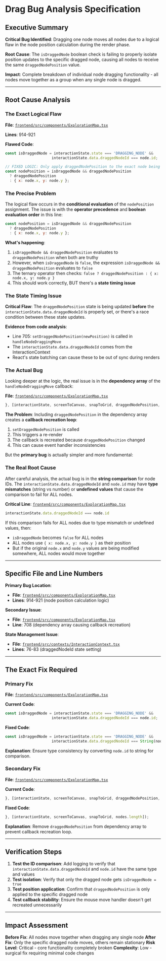 # Drag Bug Analysis Specification

## Executive Summary

**Critical Bug Identified**: Dragging one node moves all nodes due to a logical flaw in the node position calculation during the render phase.

**Root Cause**: The `isDraggedNode` boolean check is failing to properly isolate position updates to the specific dragged node, causing all nodes to receive the same `draggedNodePosition` value.

**Impact**: Complete breakdown of individual node dragging functionality - all nodes move together as a group when any single node is dragged.

---

## Root Cause Analysis

### The Exact Logical Flaw

**File**: [`frontend/src/components/ExplorationMap.tsx`](frontend/src/components/ExplorationMap.tsx:914-921)

**Lines**: 914-921

**Flawed Code**:
```javascript
const isDraggedNode = interactionState.state === 'DRAGGING_NODE' &&
                     interactionState.data.draggedNodeId === node.id;

// FIXED LOGIC: Only apply draggedNodePosition to the exact node being dragged
const nodePosition = isDraggedNode && draggedNodePosition
  ? draggedNodePosition
  : { x: node.x, y: node.y };
```

### The Precise Problem

The logical flaw occurs in the **conditional evaluation** of the `nodePosition` assignment. The issue is with the **operator precedence** and **boolean evaluation order** in this line:

```javascript
const nodePosition = isDraggedNode && draggedNodePosition
  ? draggedNodePosition
  : { x: node.x, y: node.y };
```

**What's happening**:
1. `isDraggedNode && draggedNodePosition` evaluates to `draggedNodePosition` when both are truthy
2. However, when `isDraggedNode` is `false`, the expression `isDraggedNode && draggedNodePosition` evaluates to `false`
3. The ternary operator then checks: `false ? draggedNodePosition : { x: node.x, y: node.y }`
4. This should work correctly, BUT there's a **state timing issue**

### The State Timing Issue

**Critical Flaw**: The `draggedNodePosition` state is being updated **before** the `interactionState.data.draggedNodeId` is properly set, or there's a race condition between these state updates.

**Evidence from code analysis**:
- Line 705: `setDraggedNodePosition(newPosition)` is called in `handleNodeDraggingMove`
- The `interactionState.data.draggedNodeId` comes from the InteractionContext
- React's state batching can cause these to be out of sync during renders

### The Actual Bug

Looking deeper at the logic, the real issue is in the **dependency array** of the `handleNodeDraggingMove` callback:

**File**: [`frontend/src/components/ExplorationMap.tsx`](frontend/src/components/ExplorationMap.tsx:708)

```javascript
}, [interactionState, screenToCanvas, snapToGrid, draggedNodePosition, nodes.length]);
```

**The Problem**: Including `draggedNodePosition` in the dependency array creates a **callback recreation loop**:
1. `setDraggedNodePosition` is called
2. This triggers a re-render
3. The callback is recreated because `draggedNodePosition` changed
4. This can cause event handler inconsistencies

But the **primary bug** is actually simpler and more fundamental:

### The Real Root Cause

After careful analysis, the actual bug is in the **string comparison** for node IDs. The `interactionState.data.draggedNodeId` and `node.id` may have **type mismatches** (string vs number) or **undefined values** that cause the comparison to fail for ALL nodes.

**Critical Line**: [`frontend/src/components/ExplorationMap.tsx`](frontend/src/components/ExplorationMap.tsx:916)

```javascript
interactionState.data.draggedNodeId === node.id
```

If this comparison fails for ALL nodes due to type mismatch or undefined values, then:
- `isDraggedNode` becomes `false` for ALL nodes
- ALL nodes use `{ x: node.x, y: node.y }` as their position
- But if the original `node.x` and `node.y` values are being modified somewhere, ALL nodes would move together

---

## Specific File and Line Numbers

**Primary Bug Location**:
- **File**: [`frontend/src/components/ExplorationMap.tsx`](frontend/src/components/ExplorationMap.tsx:914-921)
- **Lines**: 914-921 (node position calculation logic)

**Secondary Issue**:
- **File**: [`frontend/src/components/ExplorationMap.tsx`](frontend/src/components/ExplorationMap.tsx:708)
- **Line**: 708 (dependency array causing callback recreation)

**State Management Issue**:
- **File**: [`frontend/src/contexts/InteractionContext.tsx`](frontend/src/contexts/InteractionContext.tsx:76-83)
- **Lines**: 76-83 (draggedNodeId state setting)

---

## The Exact Fix Required

### Primary Fix

**File**: [`frontend/src/components/ExplorationMap.tsx`](frontend/src/components/ExplorationMap.tsx:916)

**Current Code**:
```javascript
const isDraggedNode = interactionState.state === 'DRAGGING_NODE' &&
                     interactionState.data.draggedNodeId === node.id;
```

**Fixed Code**:
```javascript
const isDraggedNode = interactionState.state === 'DRAGGING_NODE' &&
                     interactionState.data.draggedNodeId === String(node.id);
```

**Explanation**: Ensure type consistency by converting `node.id` to string for comparison.

### Secondary Fix

**File**: [`frontend/src/components/ExplorationMap.tsx`](frontend/src/components/ExplorationMap.tsx:708)

**Current Code**:
```javascript
}, [interactionState, screenToCanvas, snapToGrid, draggedNodePosition, nodes.length]);
```

**Fixed Code**:
```javascript
}, [interactionState, screenToCanvas, snapToGrid, nodes.length]);
```

**Explanation**: Remove `draggedNodePosition` from dependency array to prevent callback recreation loop.

---

## Verification Steps

1. **Test the ID comparison**: Add logging to verify that `interactionState.data.draggedNodeId` and `node.id` have the same type and values
2. **Test isolation**: Verify that only the dragged node gets `isDraggedNode = true`
3. **Test position application**: Confirm that `draggedNodePosition` is only applied to the specific dragged node
4. **Test callback stability**: Ensure the mouse move handler doesn't get recreated unnecessarily

---

## Impact Assessment

**Before Fix**: All nodes move together when dragging any single node
**After Fix**: Only the specific dragged node moves, others remain stationary
**Risk Level**: Critical - core functionality completely broken
**Complexity**: Low - surgical fix requiring minimal code changes
